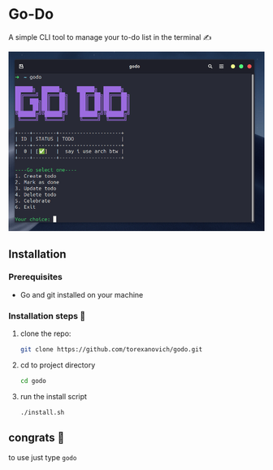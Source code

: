 # Go-Do 

A simple CLI tool to manage your to-do list in the terminal ✍

![screenshot](image.png)

## Installation

### Prerequisites

- Go and git installed on your machine

### Installation steps 🚶

1. clone the repo:

   ```bash
   git clone https://github.com/torexanovich/godo.git
   ```
2. cd to project directory
    ```bash
   cd godo
    ```
3. run the install script
    ```bash
   ./install.sh
    ```


## congrats 🎉
to use just type ```godo``` 

